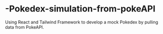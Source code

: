# -Pokedex-simulation-from-pokeAPI
Using React and Tailwind Framework to develop a mock Pokedex by pulling data from PokeAPI.
